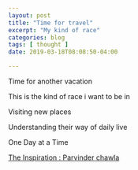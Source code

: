 ```yaml
---
layout: post
title: "Time for travel"
excerpt: "My kind of race"
categories: blog
tags: [ thought ]
date: 2019-03-18T08:08:50-04:00

---
```

Time for another vacation

This is the kind of race i want to be in

Visiting new places

Understanding their way of daily live

One Day at a Time

[The Inspiration : Parvinder chawla](https://www.thebetterindia.com/157282/disabled-friendly-travel-wheelchair-parvinder-chawla/)
